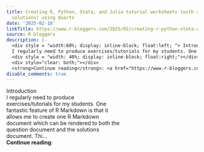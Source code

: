 ```yaml
---
title: Creating R, Python, Stata, and Julia tutorial worksheets (with and without
  solutions) using Quarto
date: '2025-02-18'
linkTitle: https://www.r-bloggers.com/2025/02/creating-r-python-stata-and-julia-tutorial-worksheets-with-and-without-solutions-using-quarto/
source: R-bloggers
description: |-
  <div style = "width:60%; display: inline-block; float:left; "> Introduction<br />
  I regularly need to produce exercises/tutorials for my students. One fantastic feature of R Markdown is that it allows me to create one R Markdown document which can be rendered to both the question document and the solutions document. Thi...</div>
  <div style = "width: 40%; display: inline-block; float:right;"></div>
  <div style="clear: both;"></div>
  <strong>Continue reading</strong>: <a href="https://www.r-bloggers.com/2025/02/creating-r-python-stata-and-julia-tutorial-worksheets-with-and-without-solutions-using-qua ...
disable_comments: true
---
```

<div style = "width:60%; display: inline-block; float:left; "> Introduction<br />
I regularly need to produce exercises/tutorials for my students. One fantastic feature of R Markdown is that it allows me to create one R Markdown document which can be rendered to both the question document and the solutions document. Thi...</div>
<div style = "width: 40%; display: inline-block; float:right;"></div>
<div style="clear: both;"></div>
<strong>Continue reading</strong>: <a href="https://www.r-bloggers.com/2025/02/creating-r-python-stata-and-julia-tutorial-worksheets-with-and-without-solutions-using-qua ...